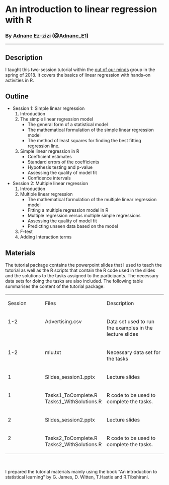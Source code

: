 # An introduction to linear regression with R

### By [Adnane Ez-zizi](https://aezzizi.com) ([@Adnane_E1](https://twitter.com/Adnane_E1))

---

## Description

I taught this two-session tutorial within the [out of our minds](https://outofourminds.bham.ac.uk/) group in the spring of 2018. It covers the basics of linear regression with hands-on activities in R.     

## Outline

* Session 1: Simple linear regression
    1) Introduction
    2) The simple linear regression model
        - The general form of a statistical model
        - The mathematical formulation of the simple linear regression model 
        - The method of least squares for finding the best fitting regression line. 
    3) Simple linear regression in R
        - Coefficient estimates
        - Standard errors of the coefficients
        - Hypothesis testing and p-value
        - Assessing the quality of model fit 
        - Confidence intervals 
* Session 2: Multiple linear regression
    1) Introduction
    2) Multiple linear regression 
        - The mathematical formulation of the multiple linear regression model
        - Fitting a multiple regression model in R
        - Multiple regression versus multiple simple regressions 
        - Assessing the quality of model fit
        - Predicting unseen data based on the model
    3) F-test
    4) Adding Interaction terms

## Materials
     
The tutorial package contains the powerpoint slides that I used to teach the tutorial as well as the R scripts that contain the R code used in the slides and the solutions to the tasks assigned to the participants. The necessary data sets for doing the tasks are also included. The following table summarises the content of the tutorial package:

<table border="0" cellspacing="1" cellpadding="0">
    <tbody>
        <tr>
            <td width="140">
                <p align="left">
                    Session
                </p>
            </td>
            <td width="140">
                <p align="left">
                    Files
                </p>
            </td>
            <td width="229">
                <p align="left">
                    Description
                </p>
            </td>
        </tr>
        <tr>
            <td width="30" valign="top">
                <p>
                    1-2
                </p>
            </td>
            <td width="150" valign="top">
                <p>
                    Advertising.csv
                </p>
            </td>
            <td width="250" valign="top">
                <p> 
                    Data set used to run the examples in the lecture slides
                </p>
            </td>
        </tr>
        <tr>
            <td width="30" valign="top">
                <p>
                    1-2
                </p>
            </td>
            <td width="150" valign="top">
                <p>
                    mlu.txt
                </p>
            </td>
            <td width="250" valign="top">
                <p> 
                    Necessary data set for the tasks
                </p>
            </td>
        </tr>
        <tr>
            <td width="30" valign="top">
                <p>
                    1
                </p>
            </td>
            <td width="150" valign="top">
                <p>
                    Slides_session1.pptx
                </p>
            </td>
            <td width="250" valign="top">
                <p> 
                    Lecture slides
                </p>
            </td>
        </tr>
        <tr>
            <td width="30" valign="top">
                <p>
                    1
                </p>
            </td>
            <td width="140" valign="top">
                <p>
                    Tasks1_ToComplete.R
                    Tasks1_WithSolutions.R
                </p>
            </td>
            <td width="229" valign="top">
                <p>
                    R code to be used to complete the tasks.  
                </p>
            </td>
        </tr>
        <tr>
            <td width="30" valign="top">
                <p>
                    2
                </p>
            </td>
            <td width="140" valign="top">
                <p>
                    Slides_session2.pptx
                </p>
            </td>
            <td width="229" valign="top">
                <p> 
                    Lecture slides
                </p>
            </td>
        </tr>
        <tr>
            <td width="30" valign="top">
                <p>
                    2
                </p>
            </td>
            <td width="140" valign="top">
                <p>
                    Tasks2_ToComplete.R
                    Tasks2_WithSolutions.R
                </p>
            </td>
            <td width="229" valign="top">
                <p>
                    R code to be used to complete the tasks.  
                </p>
            </td>
        </tr>
    </tbody>
</table>
<br>

I prepared the tutorial materials mainly using the book "An introduction to statistical learning" by G. James, D. Witten, T.Hastie and R.Tibshirani. 


